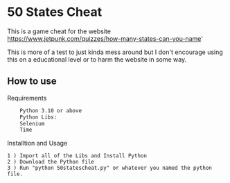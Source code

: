 
# 50 States Cheat

This is a game cheat for the website https://www.jetpunk.com/quizzes/how-many-states-can-you-name'


This is more of a test to just kinda mess around but I don't encourage using this on a educational level or to harm the website in some way. 

## How to use

Requirements

```bash
    Python 3.10 or above
    Python Libs:
    Selenium
    Time 
```
    
Installtion and Usage   

```
1 ) Import all of the Libs and Install Python
2 ) Download the Python file
3 ) Run "python 50statescheat.py" or whatever you named the python file.

```
